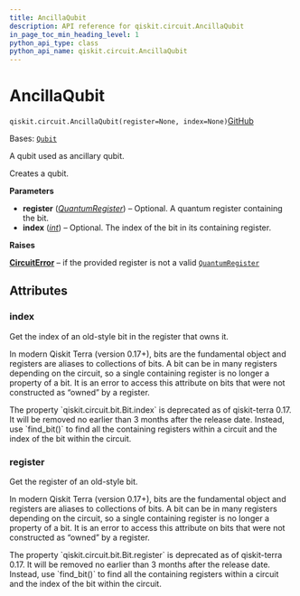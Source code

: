 ```yaml
---
title: AncillaQubit
description: API reference for qiskit.circuit.AncillaQubit
in_page_toc_min_heading_level: 1
python_api_type: class
python_api_name: qiskit.circuit.AncillaQubit
---
```


# AncillaQubit

<span id="qiskit.circuit.AncillaQubit" />

`qiskit.circuit.AncillaQubit(register=None, index=None)`[GitHub](https://github.com/qiskit/qiskit/tree/stable/0.25/qiskit/circuit/quantumregister.py "view source code")

Bases: [`Qubit`](qiskit.circuit.Qubit "qiskit.circuit.quantumregister.Qubit")

A qubit used as ancillary qubit.

Creates a qubit.

**Parameters**

*   **register** ([*QuantumRegister*](qiskit.circuit.QuantumRegister "qiskit.circuit.QuantumRegister")) – Optional. A quantum register containing the bit.
*   **index** ([*int*](https://docs.python.org/3/library/functions.html#int "(in Python v3.12)")) – Optional. The index of the bit in its containing register.

**Raises**

[**CircuitError**](circuit#qiskit.circuit.CircuitError "qiskit.circuit.CircuitError") – if the provided register is not a valid [`QuantumRegister`](qiskit.circuit.QuantumRegister "qiskit.circuit.QuantumRegister")

## Attributes

<span id="qiskit.circuit.AncillaQubit.index" />

### index

Get the index of an old-style bit in the register that owns it.

In modern Qiskit Terra (version 0.17+), bits are the fundamental object and registers are aliases to collections of bits. A bit can be in many registers depending on the circuit, so a single containing register is no longer a property of a bit. It is an error to access this attribute on bits that were not constructed as “owned” by a register.

<Admonition title="Deprecated since version 0.17" type="danger">
  The property `qiskit.circuit.bit.Bit.index` is deprecated as of qiskit-terra 0.17. It will be removed no earlier than 3 months after the release date. Instead, use `find_bit()` to find all the containing registers within a circuit and the index of the bit within the circuit.
</Admonition>

<span id="qiskit.circuit.AncillaQubit.register" />

### register

Get the register of an old-style bit.

In modern Qiskit Terra (version 0.17+), bits are the fundamental object and registers are aliases to collections of bits. A bit can be in many registers depending on the circuit, so a single containing register is no longer a property of a bit. It is an error to access this attribute on bits that were not constructed as “owned” by a register.

<Admonition title="Deprecated since version 0.17" type="danger">
  The property `qiskit.circuit.bit.Bit.register` is deprecated as of qiskit-terra 0.17. It will be removed no earlier than 3 months after the release date. Instead, use `find_bit()` to find all the containing registers within a circuit and the index of the bit within the circuit.
</Admonition>

